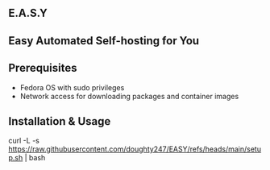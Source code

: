 ## E.A.S.Y

## Easy Automated Self-hosting for You

## Prerequisites

- Fedora OS with sudo privileges
- Network access for downloading packages and container images

## Installation & Usage

curl -L -s https://raw.githubusercontent.com/doughty247/EASY/refs/heads/main/setup.sh | bash
   

